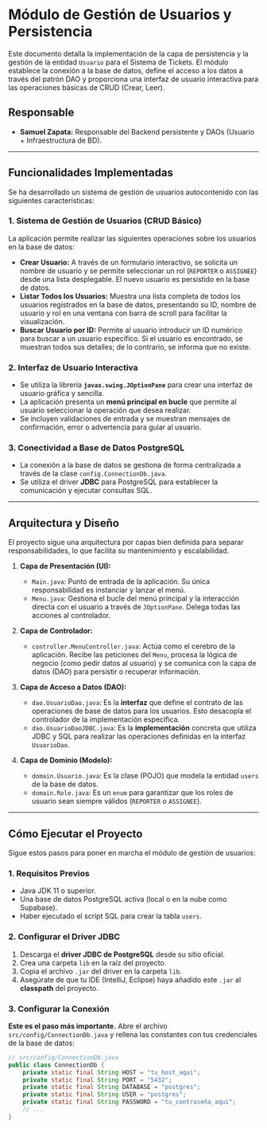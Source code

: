 # Módulo de Gestión de Usuarios y Persistencia

Este documento detalla la implementación de la capa de persistencia y la gestión de la entidad `Usuario` para el Sistema de Tickets. El módulo establece la conexión a la base de datos, define el acceso a los datos a través del patrón DAO y proporciona una interfaz de usuario interactiva para las operaciones básicas de CRUD (Crear, Leer).

## Responsable
* **Samuel Zapata:** Responsable del Backend persistente y DAOs (Usuario + Infraestructura de BD).

***

## Funcionalidades Implementadas

Se ha desarrollado un sistema de gestión de usuarios autocontenido con las siguientes características:

### 1. Sistema de Gestión de Usuarios (CRUD Básico)
La aplicación permite realizar las siguientes operaciones sobre los usuarios en la base de datos:

* **Crear Usuario:** A través de un formulario interactivo, se solicita un nombre de usuario y se permite seleccionar un rol (`REPORTER` o `ASSIGNEE`) desde una lista desplegable. El nuevo usuario es persistido en la base de datos.
* **Listar Todos los Usuarios:** Muestra una lista completa de todos los usuarios registrados en la base de datos, presentando su ID, nombre de usuario y rol en una ventana con barra de scroll para facilitar la visualización.
* **Buscar Usuario por ID:** Permite al usuario introducir un ID numérico para buscar a un usuario específico. Si el usuario es encontrado, se muestran todos sus detalles; de lo contrario, se informa que no existe.

### 2. Interfaz de Usuario Interactiva
* Se utiliza la librería **`javax.swing.JOptionPane`** para crear una interfaz de usuario gráfica y sencilla.
* La aplicación presenta un **menú principal en bucle** que permite al usuario seleccionar la operación que desea realizar.
* Se incluyen validaciones de entrada y se muestran mensajes de confirmación, error o advertencia para guiar al usuario.

### 3. Conectividad a Base de Datos PostgreSQL
* La conexión a la base de datos se gestiona de forma centralizada a través de la clase `config.ConnectionDb.java`.
* Se utiliza el driver **JDBC** para PostgreSQL para establecer la comunicación y ejecutar consultas SQL.

***

## Arquitectura y Diseño

El proyecto sigue una arquitectura por capas bien definida para separar responsabilidades, lo que facilita su mantenimiento y escalabilidad.

1.  **Capa de Presentación (UI):**
    * `Main.java`: Punto de entrada de la aplicación. Su única responsabilidad es instanciar y lanzar el menú.
    * `Menu.java`: Gestiona el bucle del menú principal y la interacción directa con el usuario a través de `JOptionPane`. Delega todas las acciones al controlador.

2.  **Capa de Controlador:**
    * `controller.MenuController.java`: Actúa como el cerebro de la aplicación. Recibe las peticiones del `Menu`, procesa la lógica de negocio (como pedir datos al usuario) y se comunica con la capa de datos (DAO) para persistir o recuperar información.

3.  **Capa de Acceso a Datos (DAO):**
    * `dao.UsuarioDao.java`: Es la **interfaz** que define el contrato de las operaciones de base de datos para los usuarios. Esto desacopla el controlador de la implementación específica.
    * `dao.UsuarioDaoJDBC.java`: Es la **implementación** concreta que utiliza JDBC y SQL para realizar las operaciones definidas en la interfaz `UsuarioDao`.

4.  **Capa de Dominio (Modelo):**
    * `domain.Usuario.java`: Es la clase (POJO) que modela la entidad `users` de la base de datos.
    * `domain.Role.java`: Es un `enum` para garantizar que los roles de usuario sean siempre válidos (`REPORTER` o `ASSIGNEE`).

***

## Cómo Ejecutar el Proyecto

Sigue estos pasos para poner en marcha el módulo de gestión de usuarios:

### 1. Requisitos Previos
* Java JDK 11 o superior.
* Una base de datos PostgreSQL activa (local o en la nube como Supabase).
* Haber ejecutado el script SQL para crear la tabla `users`.

### 2. Configurar el Driver JDBC
1.  Descarga el **driver JDBC de PostgreSQL** desde su sitio oficial.
2.  Crea una carpeta `lib` en la raíz del proyecto.
3.  Copia el archivo `.jar` del driver en la carpeta `lib`.
4.  Asegúrate de que tu IDE (IntelliJ, Eclipse) haya añadido este `.jar` al **classpath** del proyecto.

### 3. Configurar la Conexión
**Este es el paso más importante.** Abre el archivo `src/config/ConnectionDb.java` y rellena las constantes con tus credenciales de la base de datos:

```java
// src/config/ConnectionDb.java
public class ConnectionDb {
    private static final String HOST = "tu_host_aqui";
    private static final String PORT = "5432";
    private static final String DATABASE = "postgres";
    private static final String USER = "postgres";
    private static final String PASSWORD = "tu_contraseña_aqui";
    // ...
}
